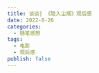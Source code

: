 ```yaml
---
title: 谈谈| 《隐入尘烟》观后感
date: 2022-8-26
categories:
  - 随笔感想
tags:
  - 电影
  - 观后感
publish: false
---
```


